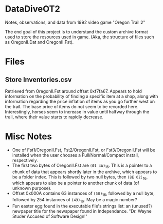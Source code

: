 # DataDiveOT2
Notes, observations, and data from 1992 video game "Oregon Trail 2"

The end goal of this project is to understand the custom archive format used to store the resources used in game. (Aka, the structure of files such as OregonII.Dat and OregonII.Fst).

# Files
## Store Inventories.csv
Retrieved from OregonII.Fst around offset 0xf7fa67. Appears to hold information on the probability of finding a specific item at a shop, along with information regarding the price inflation of items as you go further west on the trail. The base price of items do not seem to be recorded here. Interestingly, horses seem to increase in value until halfway through the trail, where their value starts to rapidly decrease.

# Misc Notes
* One of Fst1/OregonII.Fst, Fst2/OregonII.Fst, or Fst3/OregonII.Fst will be installed when the user chooses a Full/Normal/Compact install, respectively.
* The first two bytes of OregonII.Fst are `(01 4A)`<sub>16</sub>. This is a pointer to a chunk of data that appears shortly later in the archive, which appears to be a folder index. This is followed by two null bytes, then `(BE 02)`<sub>16</sub>, which appears to also be a pointer to another chunk of data (of unknown purpose).
* Offset 0x000A contains 63 instances of `(50)`<sub>16</sub>, followed by a null byte, followed by 254 instances of `(49)`<sub>16</sub>. May be a magic number?
* Fun easter egg found in the executable file's strings list: an (unused?) newpaper title for the newspaper found in Independance. "Dr. Wayne Studer Accused of Software Design!"
